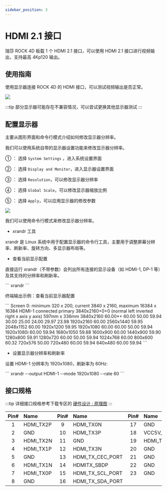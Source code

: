 ```yaml
---
sidebar_position: 3
---
```


# HDMI 2.1 接口

瑞莎 ROCK 4D 板载 1 个 HDMI 2.1 接口，可以使用 HDMI 2.1 接口进行视频输出，支持最高 4Kp120 输出。

## 使用指南

使用显示器连接 ROCK 4D 的 HDMI 接口，可以测试视频输出是否正常。

<div style={{textAlign: 'center'}}>
  <img src="/img/rock4/4d/rock4d-hdmi.webp" style={{width: '80%', maxWidth: '1200px'}} />
</div>

:::tip
部分显示器可能存在不兼容情况，可以尝试更换其他显示器测试
:::

## 配置显示器

主要从图形界面和命令行模式介绍如何修改显示器分辨率。

<Tabs queryString="web-mode">

<TabItem value="图形界面">

我们可以使用系统自带的显示器设置功能来修改显示器分辨率。

① ： 选择 `System Settings` ，进入系统设置界面

② ： 选择 `Display and Monitor`，进入显示器设置界面

③ ： 选择 `Resolution`，可以修改显示器分辨率

④ ： 选择 `Global Scale`，可以修改显示器缩放比例

⑤ ： 选择 `Apply`，可以应用显示器的修改参数

<div style={{textAlign: 'center'}}>
  <img src="/img/rock4/4d/rock4d-hdmi-use.webp" style={{width: '100%', maxWidth: '1200px'}} />
</div>

</TabItem>

<TabItem value="命令行模式">

我们可以使用命令行模式来修改显示器分辨率。

- xrandr 工具

xrandr 是 Linux 系统中用于配置显示器的命令行工具，主要用于调整屏幕分辨率、刷新率、旋转方向、多显示器布局等。

- 查看当前显示配置

直接运行 xrandr（不带参数）会列出所有连接的显示设备（如 HDMI-1, DP-1 等）及其支持的分辨率和刷新率。

<NewCodeBlock tip="radxa@radxa-4d$" type="device">
```
xrandr
```
</NewCodeBlock>

终端输出示例：查看当前显示器配置

<NewCodeBlock tip="radxa@radxa-4d$" type="device">
```
Screen 0: minimum 320 x 200, current 3840 x 2160, maximum 16384 x 16384
HDMI-1 connected primary 3840x2160+0+0 (normal left inverted right x axis y axis) 597mm x 336mm
   3840x2160     60.00*+  60.00    50.00    59.94    30.00    25.00    24.00    29.97    23.98  
   1920x2160     60.00  
   2560x1440     59.95  
   2048x1152     60.00  
   1920x1200     59.95  
   1920x1080     60.00    60.00    50.00    59.94  
   1920x1080i    60.00    59.94  
   1680x1050     59.88  
   1600x900      60.00  
   1440x900      59.90  
   1280x800      59.91  
   1280x720      60.00    50.00    59.94  
   1024x768      60.00  
   800x600       60.32  
   720x576       50.00  
   720x480       60.00    59.94  
   640x480       60.00    59.94
```
</NewCodeBlock>

- 设置显示器分辨率和刷新率

设置 HDMI-1 分辨率为 1920x1080，刷新率为 60Hz:

<NewCodeBlock tip="radxa@radxa-4d$" type="device">
```
xrandr --output HDMI-1 --mode 1920x1080 --rate 60
```
</NewCodeBlock>

</TabItem>

</Tabs>

## 接口规格

:::tip
详细接口规格参考下载专区的 [硬件设计 : 原理图](../download)
:::

| Pin# | Name      | Pin# | Name             | Pin# | Name                      |
| :--: | :-------- | :--: | :--------------- | :--: | :------------------------ |
|  1   | HDMI_TX2P |  9   | HDMI_TX0N        |  17  | GND                       |
|  2   | GND       |  10  | HDMI_TX3P        |  18  | VCC5V_HDMI_TX             |
|  3   | HDMI_TX2N |  11  | GND              |  19  | HDMI_TX_HPDIN/HDMITX_SBDN |
|  4   | HDMI_TX1P |  12  | HDMI_TX3N        |  20  | GND                       |
|  5   | GND       |  13  | HDMI_TX_CEC_PORT |  21  | GND                       |
|  6   | HDMI_TX1N |  14  | HDMITX_SBDP      |  22  | GND                       |
|  7   | HDMI_TX0P |  15  | HDMI_TX_SCL_PORT |  23  | GND                       |
|  8   | GND       |  16  | HDMI_TX_SDA_PORT |      |                           |
